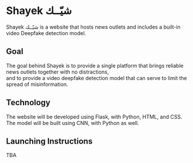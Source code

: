 # Shayek شيّــك

Shayek شيّــك is a website that hosts news outlets and includes a built-in video Deepfake detection model.

## Goal
The goal behind Shayek is to provide a single platform that brings reliable news outlets together with no distractions,
<br> and to provide a video deepfake detection model that can serve to limit the spread of misinformation.

## Technology
The website will be developed using Flask, with Python, HTML, and CSS.
<br>The model will be built using CNN, with Python as well.

## Launching Instructions
TBA
